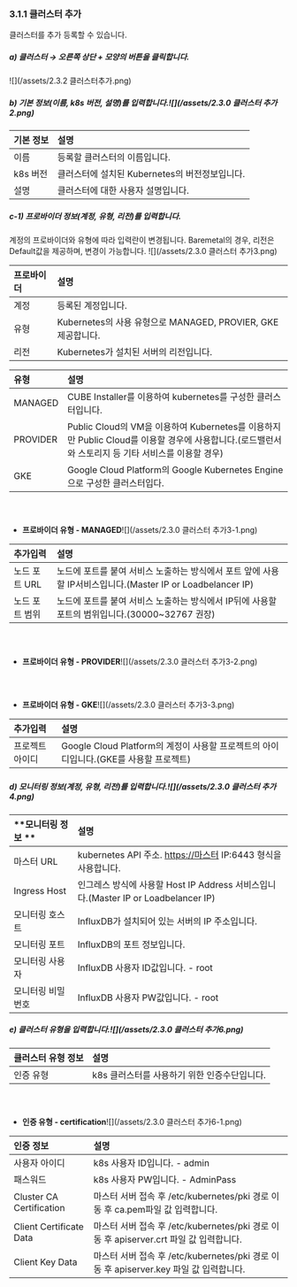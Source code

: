 ### 3.1.1 클러스터 추가

클러스터를 추가 등록할 수 있습니다.

##### a\)    클러스터 → 오른쪽 상단 + 모양의 버튼을 클릭합니다.

![](/assets/2.3.2 클러스터추가.png)

##### b\)  기본 정보\(이름, k8s 버전, 설명\)를 입력합니다.![](/assets/2.3.0 클러스터 추가2.png)

| **기본 정보** | 설명 |
| :--- | :--- |
| 이름 | 등록할 클러스터의 이름입니다. |
| k8s 버전 | 클러스터에 설치된 Kubernetes의 버전정보입니다. |
| 설명 | 클러스터에 대한 사용자 설명입니다. |

##### c-1\) 프로바이더 정보\(계정, 유형, 리전\)를 입력합니다.

계정의 프로바이더와 유형에 따라 입력란이 변경됩니다. Baremetal의 경우, 리전은 Default값을 제공하며, 변경이 가능합니다. ![](/assets/2.3.0 클러스터 추가3.png)

| **프로바이더** | **설명** |
| :--- | :--- |
| 계정 | 등록된 계정입니다. |
| 유형 | Kubernetes의 사용 유형으로 MANAGED, PROVIER, GKE 제공합니다. |
| 리전 | Kubernetes가 설치된 서버의 리전입니다. |

| **유형** | **설명** |
| :--- | :--- |
| MANAGED | CUBE Installer를 이용하여 kubernetes를 구성한 클러스터입니다. |
| PROVIDER | Public Cloud의 VM을 이용하여 Kubernetes를 이용하지만 Public Cloud를 이용할 경우에 사용합니다.\(로드밸런서와 스토리지 등 기타 서비스를 이용할 경우\) |
| GKE | Google Cloud Platform의 Google Kubernetes Engine으로 구성한 클러스터입다. |

#### ㅤ

* **프로바이더 유형 - MANAGED**![](/assets/2.3.0 클러스터 추가3-1.png)

| **추가입력** | **설명** |
| :--- | :--- |
| 노드 포트 URL | 노드에 포트를 붙여 서비스 노출하는 방식에서 포트 앞에 사용할  IP서비스입니다.\(Master IP or Loadbelancer IP\) |
| 노드 포트 범위 | 노드에 포트를 붙여 서비스 노출하는 방식에서 IP뒤에 사용할 포트의 범위입니다.\(30000~32767 권장\) |

#### ㅤ

* **프로바이더 유형 - PROVIDER**![](/assets/2.3.0 클러스터 추가3-2.png)ㅤ

#### ㅤ

* **프로바이더 유형 - GKE**![](/assets/2.3.0 클러스터 추가3-3.png)

| **추가입력** | **설명** |
| :--- | :--- |
| 프로젝트 아이디 | Google Cloud Platform의 계정이 사용할 프로젝트의 아이디입니다.\(GKE를 사용할 프로젝트\) |

##### 

##### d\) 모니터링 정보\(계정, 유형, 리전\)를 입력합니다.![](/assets/2.3.0 클러스터 추가4.png)

| **모니터링 정보 ** | **설명** |
| :--- | :--- |
| 마스터 URL | kubernetes API 주소. [https://마스터](https://마스터) IP:6443 형식을 사용합니다. |
| Ingress Host | 인그레스 방식에 사용할 Host IP Address 서비스입니다.\(Master IP or Loadbelancer IP\) |
| 모니터링 호스트 | InfluxDB가 설치되어 있는 서버의 IP 주소입니다. |
| 모니터링 포트 | InfluxDB의 포트 정보입니다. |
| 모니터링 사용자 | InfluxDB 사용자 ID값입니다. - root |
| 모니터링 비밀번호 | InfluxDB 사용자 PW값입니다. - root |

##### e\) 클러스터 유형을 입력합니다.![](/assets/2.3.0 클러스터 추가6.png)

| **클러스터 유형 정보** | **설명** |
| :--- | :--- |
| 인증 유형 | k8s 클러스터를 사용하기 위한 인증수단입니다. |

#### ㅤ

* **인증 유형 - certification**![](/assets/2.3.0 클러스터 추가6-1.png)

| 인증 정보 | **설명** |
| :--- | :--- |
| 사용자 아이디 | k8s 사용자 ID입니다. - admin |
| 패스워드 | k8s 사용자 PW입니다. - AdminPass |
| Cluster CA Certification | 마스터 서버 접속 후 /etc/kubernetes/pki 경로 이동 후 ca.pem파일 값 입력합니다. |
| Client Certificate Data | 마스터 서버 접속 후 /etc/kubernetes/pki 경로 이동 후 apiserver.crt 파일 값 입력합니다. |
| Client Key Data | 마스터 서버 접속 후 /etc/kubernetes/pki 경로 이동 후 apiserver.key 파일 값 입력합니다. |



